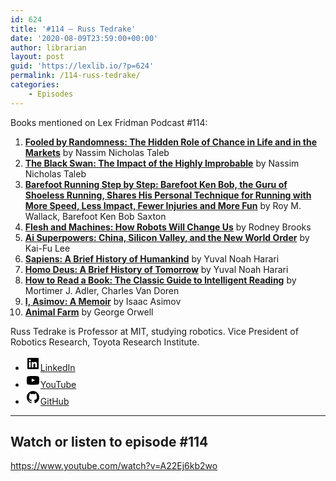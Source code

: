 ```yaml
---
id: 624
title: '#114 – Russ Tedrake'
date: '2020-08-09T23:59:00+00:00'
author: librarian
layout: post
guid: 'https://lexlib.io/?p=624'
permalink: /114-russ-tedrake/
categories:
    - Episodes
---
```


Books mentioned on Lex Fridman Podcast #114:

1. <b><a href="https://amzn.to/3ikW5zP" target="_blank" rel="sponsored noopener noreferrer">Fooled by Randomness: The Hidden Role of Chance in Life and in the Markets</a></b> by Nassim Nicholas Taleb
2. <b><a href="https://amzn.to/3VbnNxf" target="_blank" rel="sponsored noopener noreferrer">The Black Swan: The Impact of the Highly Improbable</a></b> by Nassim Nicholas Taleb
3. <b><a href="https://amzn.to/3Vf6ziz" target="_blank" rel="sponsored noopener noreferrer">Barefoot Running Step by Step: Barefoot Ken Bob, the Guru of Shoeless Running, Shares His Personal Technique for Running with More Speed, Less Impact, Fewer Injuries and More Fun</a></b> by Roy M. Wallack, Barefoot Ken Bob Saxton
4. <b><a href="https://amzn.to/3ilpgmp" target="_blank" rel="sponsored noopener noreferrer">Flesh and Machines: How Robots Will Change Us</a></b> by Rodney Brooks
5. <b><a href="https://amzn.to/3XGdByo" target="_blank" rel="sponsored noopener noreferrer">Ai Superpowers: China, Silicon Valley, and the New World Order</a></b> by Kai-Fu Lee
6. <b><a href="https://amzn.to/3F6NadZ" target="_blank" rel="sponsored noopener noreferrer">Sapiens: A Brief History of Humankind</a></b> by Yuval Noah Harari
7. <b><a href="https://amzn.to/3EHdTg4" target="_blank" rel="sponsored noopener noreferrer">Homo Deus: A Brief History of Tomorrow</a></b> by Yuval Noah Harari
8. <b><a href="https://amzn.to/3OOfdCs" target="_blank" rel="sponsored noopener noreferrer">How to Read a Book: The Classic Guide to Intelligent Reading</a></b> by Mortimer J. Adler, Charles Van Doren
9. <b><a href="https://amzn.to/3UbKznE" target="_blank" rel="sponsored noopener noreferrer">I, Asimov: A Memoir</a></b> by Isaac Asimov
10. <b><a href="https://amzn.to/3XDVXeL" target="_blank" rel="sponsored noopener noreferrer">Animal Farm</a></b> by George Orwell

<!--more-->

Russ Tedrake is Professor at MIT, studying robotics. Vice President of Robotics Research, Toyota Research Institute.

- [<svg aria-hidden="true" focusable="false" height="24" version="1.1" viewbox="0 0 24 24" width="24" xmlns="http://www.w3.org/2000/svg"><path d="M19.7,3H4.3C3.582,3,3,3.582,3,4.3v15.4C3,20.418,3.582,21,4.3,21h15.4c0.718,0,1.3-0.582,1.3-1.3V4.3 C21,3.582,20.418,3,19.7,3z M8.339,18.338H5.667v-8.59h2.672V18.338z M7.004,8.574c-0.857,0-1.549-0.694-1.549-1.548 c0-0.855,0.691-1.548,1.549-1.548c0.854,0,1.547,0.694,1.547,1.548C8.551,7.881,7.858,8.574,7.004,8.574z M18.339,18.338h-2.669 v-4.177c0-0.996-0.017-2.278-1.387-2.278c-1.389,0-1.601,1.086-1.601,2.206v4.249h-2.667v-8.59h2.559v1.174h0.037 c0.356-0.675,1.227-1.387,2.526-1.387c2.703,0,3.203,1.779,3.203,4.092V18.338z"></path></svg><span class="wp-block-social-link-label screen-reader-text">LinkedIn</span>](https://www.linkedin.com/in/russ-tedrake-88648a4a/)
- [<svg aria-hidden="true" focusable="false" height="24" version="1.1" viewbox="0 0 24 24" width="24" xmlns="http://www.w3.org/2000/svg"><path d="M21.8,8.001c0,0-0.195-1.378-0.795-1.985c-0.76-0.797-1.613-0.801-2.004-0.847c-2.799-0.202-6.997-0.202-6.997-0.202 h-0.009c0,0-4.198,0-6.997,0.202C4.608,5.216,3.756,5.22,2.995,6.016C2.395,6.623,2.2,8.001,2.2,8.001S2,9.62,2,11.238v1.517 c0,1.618,0.2,3.237,0.2,3.237s0.195,1.378,0.795,1.985c0.761,0.797,1.76,0.771,2.205,0.855c1.6,0.153,6.8,0.201,6.8,0.201 s4.203-0.006,7.001-0.209c0.391-0.047,1.243-0.051,2.004-0.847c0.6-0.607,0.795-1.985,0.795-1.985s0.2-1.618,0.2-3.237v-1.517 C22,9.62,21.8,8.001,21.8,8.001z M9.935,14.594l-0.001-5.62l5.404,2.82L9.935,14.594z"></path></svg><span class="wp-block-social-link-label screen-reader-text">YouTube</span>](https://www.youtube.com/@underactuated5171)
- [<svg aria-hidden="true" focusable="false" height="24" version="1.1" viewbox="0 0 24 24" width="24" xmlns="http://www.w3.org/2000/svg"><path d="M12,2C6.477,2,2,6.477,2,12c0,4.419,2.865,8.166,6.839,9.489c0.5,0.09,0.682-0.218,0.682-0.484 c0-0.236-0.009-0.866-0.014-1.699c-2.782,0.602-3.369-1.34-3.369-1.34c-0.455-1.157-1.11-1.465-1.11-1.465 c-0.909-0.62,0.069-0.608,0.069-0.608c1.004,0.071,1.532,1.03,1.532,1.03c0.891,1.529,2.341,1.089,2.91,0.833 c0.091-0.647,0.349-1.086,0.635-1.337c-2.22-0.251-4.555-1.111-4.555-4.943c0-1.091,0.39-1.984,1.03-2.682 C6.546,8.54,6.202,7.524,6.746,6.148c0,0,0.84-0.269,2.75,1.025C10.295,6.95,11.15,6.84,12,6.836 c0.85,0.004,1.705,0.114,2.504,0.336c1.909-1.294,2.748-1.025,2.748-1.025c0.546,1.376,0.202,2.394,0.1,2.646 c0.64,0.699,1.026,1.591,1.026,2.682c0,3.841-2.337,4.687-4.565,4.935c0.359,0.307,0.679,0.917,0.679,1.852 c0,1.335-0.012,2.415-0.012,2.741c0,0.269,0.18,0.579,0.688,0.481C19.138,20.161,22,16.416,22,12C22,6.477,17.523,2,12,2z"></path></svg><span class="wp-block-social-link-label screen-reader-text">GitHub</span>](https://github.com/RussTedrake/)

- - - - - -

## Watch or listen to episode #114

<https://www.youtube.com/watch?v=A22Ej6kb2wo>